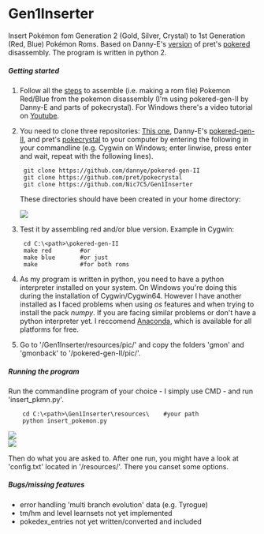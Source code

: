 # Gen1Inserter
Insert Pokémon fom Generation 2 (Gold, Silver, Crystal) to 1st Generation (Red, Blue) Pokémon Roms. Based on Danny-E's [version](https://github.com/dannye/pokered-gen-II) of pret's [pokered](https://github.com/pret/pokered) disassembly. The program is written in python 2.

##### Getting started
1. Follow all the [steps](https://github.com/pret/pokered/blob/master/INSTALL.md) to assemble (i.e. making a rom file) Pokemon Red/Blue from the pokemon disassembly (I'm using pokered-gen-II by Danny-E and parts of pokecrystal). For Windows there's a video tutorial on [Youtube](https://www.youtube.com/watch?v=fYytG7IUUWg).

2. You need to clone three repositories: [This one](https://github.com/Nic7C5/Gen1Inserter), Danny-E's [pokered-gen-II](https://github.com/dannye/pokered-gen-II), and pret's [pokecrystal](https://github.com/pret/pokecrystal) to your computer by entering the following in your commandline (e.g. Cygwin on Windows; enter linwise, press enter and wait, repeat with the following lines).

        git clone https://github.com/dannye/pokered-gen-II
        git clone https://github.com/pret/pokecrystal
        git clone https://github.com/Nic7C5/Gen1Inserter
        
    These directories should have been created in your home directory:
    
    ![](https://dl.dropboxusercontent.com/u/55188886/screen_1.png)

3. Test it by assembling red and/or blue version. Example in Cygwin:

        cd C:\<path>\pokered-gen-II
        make red        #or
        make blue       #or just
        make            #for both roms
    

4. As my program is written in python, you need to have a python interpreter installed on your system. On Windows you're doing this during the installation of Cygwin/Cygwin64. However I have another installed as I faced problems when using *os* features and when trying to install the pack *numpy*. If you are facing similar problems or don't have a python interpreter yet. I reccomend [Anaconda](https://www.continuum.io/downloads), which is available for all platforms for free.

5. Go to '<home>/Gen1Inserter/resources/pic/' and copy the folders 'gmon' and 'gmonback' to '<home>/pokered-gen-II/pic/'.

##### Running the program
Run the commandline program of your choice - I simply use CMD - and run 'insert_pkmn.py'.
        
        cd C:\<path>\Gen1Inserter\resources\    #your path
        python insert_pokemon.py
    
![](https://dl.dropboxusercontent.com/u/55188886/Unbenannt2.PNG)  
![](https://dl.dropboxusercontent.com/u/55188886/Unbenannt.PNG)

Then do what you are asked to. After one run, you might have a look at 'config.txt' located in '/resources/'. There you canset some options.

##### Bugs/missing features
* error handling 'multi branch evolution' data (e.g. Tyrogue)
* tm/hm and level learnsets not yet implemented
* pokedex_entries not yet written/converted and included
